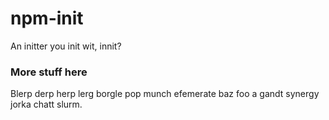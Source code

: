# npm-init

An initter you init wit, innit?

###  More stuff here

Blerp derp herp lerg borgle pop munch efemerate baz foo a gandt synergy
jorka chatt slurm.
